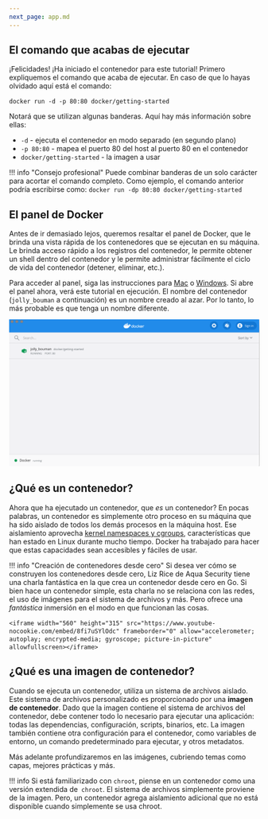```yaml
---
next_page: app.md
---
```


## El comando que acabas de ejecutar

¡Felicidades! ¡Ha iniciado el contenedor para este tutorial!
Primero expliquemos el comando que acaba de ejecutar. En caso de que lo hayas olvidado
aquí está el comando:

```cli
docker run -d -p 80:80 docker/getting-started
```

Notará que se utilizan algunas banderas. Aquí hay más información sobre ellas:

- `-d` - ejecuta el contenedor en modo separado (en segundo plano)
- `-p 80:80` - mapea el puerto 80 del host al puerto 80 en el contenedor
- `docker/getting-started` - la imagen a usar

!!! info "Consejo profesional"
    Puede combinar banderas de un solo carácter para acortar el comando completo.
    Como ejemplo, el comando anterior podría escribirse como:
    ```
    docker run -dp 80:80 docker/getting-started
    ```

## El panel de Docker

Antes de ir demasiado lejos, queremos resaltar el panel de Docker, que le brinda 
una vista rápida de los contenedores que se ejecutan en su máquina. Le brinda acceso 
rápido a los registros del contenedor, le permite obtener un shell dentro del 
contenedor y le permite administrar fácilmente el ciclo de vida del contenedor (detener, 
eliminar, etc.).

Para acceder al panel, siga las instrucciones para 
[Mac](https://docs.docker.com/docker-for-mac/dashboard/) o 
[Windows](https://docs.docker.com/docker-for-windows/dashboard/). Si abre el panel ahora, 
verá este tutorial en ejecución. El nombre del contenedor (`jolly_bouman` a continuación) 
es un nombre creado al azar. Por lo tanto, lo más probable es que tenga un nombre diferente.

![Tutorial container running in Docker Dashboard](tutorial-in-dashboard.png)


## ¿Qué es un contenedor?

Ahora que ha ejecutado un contenedor, que _es_ un contenedor? En pocas palabras, un contenedor es 
simplemente otro proceso en su máquina que ha sido aislado de todos los demás procesos en la máquina host. 
Ese aislamiento aprovecha [kernel namespaces y cgroups](https://medium.com/@saschagrunert/demystifying-containers-part-i-kernel-space-2c53d6979504), características que han estado 
en Linux durante mucho tiempo. Docker ha trabajado para hacer que estas capacidades sean accesibles y fáciles de usar.

!!! info "Creación de contenedores desde cero"
    Si desea ver cómo se construyen los contenedores desde cero, Liz Rice de Aqua Security
    tiene una charla fantástica en la que crea un contenedor desde cero en Go. Si bien hace 
    un contenedor simple, esta charla no se relaciona con las redes, el uso de imágenes para 
    el sistema de archivos y más. Pero ofrece una _fantástica_ inmersión en el modo en que 
    funcionan las cosas.

    <iframe width="560" height="315" src="https://www.youtube-nocookie.com/embed/8fi7uSYlOdc" frameborder="0" allow="accelerometer; autoplay; encrypted-media; gyroscope; picture-in-picture" allowfullscreen></iframe>

## ¿Qué es una imagen de contenedor?

Cuando se ejecuta un contenedor, utiliza un sistema de archivos aislado. Este sistema de 
archivos personalizado es proporcionado por una **imagen de contenedor**. Dado que la 
imagen contiene el sistema de archivos del contenedor, debe contener todo lo necesario 
para ejecutar una aplicación: todas las dependencias, configuración, scripts, binarios, 
etc. La imagen también contiene otra configuración para el contenedor, como variables de 
entorno, un comando predeterminado para ejecutar, y otros metadatos.

Más adelante profundizaremos en las imágenes, cubriendo temas como capas, mejores prácticas y más.

!!! info
    Si está familiarizado con `chroot`, piense en un contenedor como una versión extendida de` chroot`. 
    El sistema de archivos simplemente proviene de la imagen. Pero, un contenedor agrega aislamiento 
    adicional que no está disponible cuando simplemente se usa chroot.